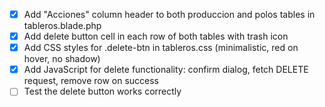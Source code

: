 - [x] Add "Acciones" column header to both produccion and polos tables in tableros.blade.php
- [x] Add delete button cell in each row of both tables with trash icon
- [x] Add CSS styles for .delete-btn in tableros.css (minimalistic, red on hover, no shadow)
- [x] Add JavaScript for delete functionality: confirm dialog, fetch DELETE request, remove row on success
- [ ] Test the delete button works correctly
